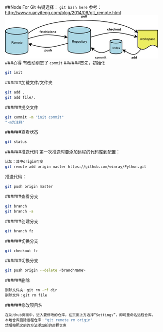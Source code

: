 ##Node For Git
右键选择： `git bash here`
参考：http://www.ruanyifeng.com/blog/2014/06/git_remote.html
![theory](./img/theory.jpg)
###心得
有改动别忘了 `commit`
######首先，初始化
```bash
git init
```
######加载文件/文件夹
```bash
git add .
git add file/.
```
######提交文件
```bash
git commit -m "init commit"
"-m为注释"
```
######查看状态
```bash
git status
```
######推送代码
第一次推送时要添加远程的代码库到配置：
```bash
比如：其中origin可变
git remote add origin master https://github.com/winray/Python.git
```
推送代码：
```bash
git push origin master
```
######查看分支
```bash
git branch
git branch -a
```
######创建分支
```bash
git branch fz
```
######切换分支
```bash
git checkout fz
```
######切换分支
```bash
git push origin --delete <branchName>
```
######删除
```bash
删除文件夹：git rm -rf dir
删除文件：git rm file
```
######修改项目名
```bash
在Github页面中，进入要修改的仓库，在页面上方选择“Settings”，即可重命名远程仓库。
本地仓库删除远程仓库："git remote rm origin"
然后按照之前的方法添加新的远程仓库
```
